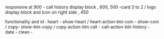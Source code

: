 responsive at 
900 - call history display block ,
600,
500 -card 3 to 2 / logo display block and icon on right side  , 
450

functionality and id : 
heart - show-heart / heart-action-btn
coin - show-coin / 
copy- show-btn-copy / copy-action-btn
call - call-action-btn
history -
date - 
clean -